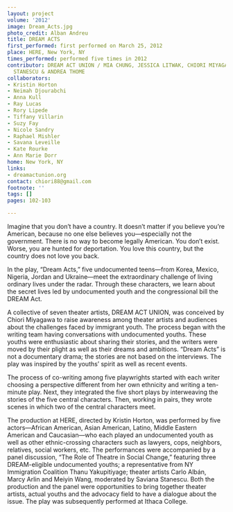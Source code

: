 ```yaml
---
layout: project
volume: '2012'
image: Dream_Acts.jpg
photo_credit: Alban Andreu
title: DREAM ACTS
first_performed: first performed on March 25, 2012
place: HERE, New York, NY
times_performed: performed five times in 2012
contributor: DREAM ACT UNION / MIA CHUNG, JESSICA LITWAK, CHIORI MIYAGAWA, SAVIANA
  STANESCU & ANDREA THOME
collaborators:
- Kristin Horton
- Neimah Djourabchi
- Anna Kull
- Ray Lucas
- Rory Lipede
- Tiffany Villarin
- Suzy Fay
- Nicole Sandry
- Raphael Mishler
- Savana Leveille
- Kate Rourke
- Ann Marie Dorr
home: New York, NY
links:
- dreamactunion.org
contact: chiori88@gmail.com
footnote: ''
tags: []
pages: 102-103

---
```


Imagine that you don’t have a country. It doesn’t matter if you believe you’re American, because no one else believes you—especially not the government. There is no way to become legally American. You don’t exist. Worse, you are hunted for deportation. You love this country, but the country does not love you back.

In the play, “Dream Acts,” five undocumented teens—from Korea, Mexico, Nigeria, Jordan and Ukraine—meet the extraordinary challenge of living ordinary lives under the radar. Through these characters, we learn about the secret lives led by undocumented youth and the congressional bill the DREAM Act.

A collective of seven theater artists, DREAM ACT UNION, was conceived by Chiori Miyagawa to raise awareness among theater artists and audiences about the challenges faced by immigrant youth. The process began with the writing team having conversations with undocumented youths. These youths were enthusiastic about sharing their stories, and the writers were moved by their plight as well as their dreams and ambitions. “Dream Acts” is not a documentary drama; the stories are not based on the interviews. The play was inspired by the youths’ spirit as well as recent events.

The process of co-writing among five playwrights started with each writer choosing a perspective different from her own ethnicity and writing a ten-minute play. Next, they integrated the five short plays by interweaving the stories of the five central characters. Then, working in pairs, they wrote scenes in which two of the central characters meet.

The production at HERE, directed by Kristin Horton, was performed by five actors—African American, Asian American, Latino, Middle Eastern American and Caucasian—who each played an undocumented youth as well as other ethnic-crossing characters such as lawyers, cops, neighbors, relatives, social workers, etc. The performances were accompanied by a panel discussion, “The Role of Theatre in Social Change,” featuring three DREAM-eligible undocumented youths; a representative from NY Immigration Coalition Thanu Yakupitiyage; theater artists Carlo Albán, Marcy Arlin and Meiyin Wang, moderated by Saviana Stanescu. Both the production and the panel were opportunities to bring together theater artists, actual youths and the advocacy field to have a dialogue about the issue. The play was subsequently performed at Ithaca College.
